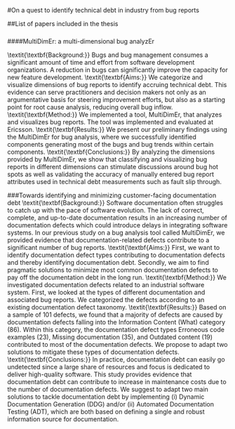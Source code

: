#On a quest to identify technical debt in industry from bug reports

##List of papers included in the thesis

###


####MultiDimEr: a multi-dimensional bug analyzEr

\textit{\textbf{Background:}} Bugs and bug management consumes a significant amount of time and effort from software development organizations. A reduction in bugs can significantly improve the capacity for new feature development.
                    \textit{\textbf{Aims:}} We categorize and visualize dimensions of bug reports to identify accruing technical debt.  This evidence can serve practitioners and decision makers not only as an argumentative basis for steering improvement efforts, but also as a starting point for root cause analysis, reducing overall bug inflow.
                    \textit{\textbf{Method:}} We implemented a tool, MultiDimEr, that analyzes and visualizes bug reports. The tool was implemented and evaluated at Ericsson.
                    \textit{\textbf{Results:}} We present our preliminary findings using the MultiDimEr for bug analysis, where we successfully identified components generating most of the bugs and  bug trends within certain components.
                    \textit{\textbf{Conclusions:}} By analyzing the dimensions provided by MultiDimEr, we show that classifying and visualizing bug reports in different dimensions can stimulate discussions around bug hot spots as well as validating the accuracy of manually entered bug report attributes used in technical debt measurements such as fault slip through.</p>
                    
###Towards identifying and minimizing customer-facing documentation debt
\textit{\textbf{Background:}} Software documentation often struggles to catch up with the pace of software evolution. The lack of correct, complete, and up-to-date documentation results in an increasing number of documentation defects which could introduce delays in integrating software systems. In our previous study on a bug analysis tool called MultiDimEr, we provided evidence that documentation-related defects contribute to a significant number of bug reports.
                    \textit{\textbf{Aims:}} First, we want to identify documentation defect types contributing to documentation defects and thereby identifying documentation debt. Secondly, we aim to find pragmatic solutions to minimize most common documentation defects to pay off the documentation debt in the long run.
                    \textit{\textbf{Method:}} We investigated documentation defects related to an industrial software system. First, we looked at the types of different documentation and associated bug reports. We categorized the defects according to an existing documentation defect taxonomy.
                    \textit{\textbf{Results:}} Based on a sample of 101 defects, we found that a majority of defects are caused by documentation defects falling into the Information Content (What) category (86). Within this category, the documentation defect types Erroneous code examples (23), Missing documentation (35), and Outdated content (19) contributed to most of the documentation defects. We propose to adapt two solutions to mitigate these types of documentation defects.
                    \textit{\textbf{Conclusions:}} In practice, documentation debt can easily go undetected since a large share of resources and focus is dedicated to deliver high-quality software. This study provides evidence that documentation debt can contribute to increase in maintenance costs due to the number of documentation defects. We suggest to adapt two main solutions to tackle documentation debt by implementing (i) Dynamic Documentation Generation (DDG) and/or (ii) Automated Documentation Testing (ADT), which are both based on defining a single and robust information source for documentation. </p>
   
